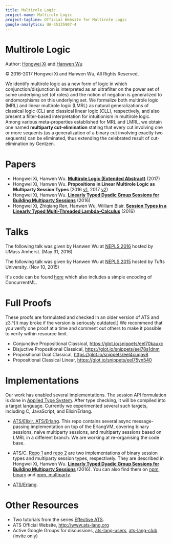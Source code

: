 ```yaml
---
title: Multirole Logic
project-name: Multirole Logic 
project-tagline: Official Website for Multirole Logic 
google-analytics: UA-35135907-4
---
```


# Multirole Logic 

Author: [Hongwei Xi](https://github.com/githwxi) and [Hanwen Wu](https://github.com/steinwaywhw)

&copy; 2016-2017 Hongwei Xi and Hanwen Wu, All Rights Reserved.

We identify multirole logic as a new form of logic in which conjunction/disjunction is interpreted as an ultrafilter on the power set of some underlying set (of roles) and the notion of negation is generalized to endomorphisms on this underlying set. We formalize both multirole logic (MRL) and linear multirole logic (LMRL) as natural generalizations of classical logic (CL) and classical linear logic (CLL), respectively, and also present a filter-based interpretation for intuitionism in multirole logic. Among various meta-properties established for MRL and LMRL, we obtain one named **multiparty cut-elimination** stating that every cut involving one or more sequents (as a generalization of a binary cut involving exactly two sequents) can be eliminated, thus extending the celebrated result of cut-elimination by Gentzen.

# Papers 

* Hongwei Xi, Hanwen Wu. [**Multirole Logic (Extended Abstract)**](https://arxiv.org/abs/1703.06391) (2017)
* Hongwei Xi, Hanwen Wu. **Propositions in Linear Multirole Logic as Multiparty Session Types** (2016 [v1](https://arxiv.org/abs/1611.08888), 2017 [v2](./lics2017.pdf))
* Hongwei Xi, Hanwen Wu. [**Linearly Typed Dyadic Group Sessions for Building Multiparty Sessions**](http://arxiv.org/abs/1604.03020) (2016)
* Hongwei Xi, Zhiqiang Ren, Hanwen Wu, William Blair. [**Session Types in a Linearly Typed Multi-Threaded Lambda-Calculus**](http://arxiv.org/abs/1603.03727) (2016)

# Talks

The following talk was given by Hanwen Wu at [NEPLS 2016](http://nepls.org/Events/29/) hosted by UMass Amherst. (May 31, 2016)

<script async class="speakerdeck-embed" data-id="2a3f1d2fb2ed4ea48d6a27d9959ef578" data-ratio="1.77777777777778" src="//speakerdeck.com/assets/embed.js"></script>

The following talk was given by Hanwen Wu at [NEPLS 2015](http://www.nepls.org/Events/28/) hosted by Tufts University. (Nov 10, 2015)

<script async class="speakerdeck-embed" data-id="bdd16599cfaa4245976e52600a82de83" data-ratio="1.33333333333333" src="//speakerdeck.com/assets/embed.js"></script>

It's code can be found [here](https://github.com/steinwaywhw/nepls-15-demo) which also includes a simple encoding of ConcurrentML.

# Full Proofs

These proofs are formulated and checked in an older version of ATS and z3.^[It may broke if the version is seriously outdated.] We recommend that you verify one proof at a time and comment out others to make it possible to verify within resource limit.

* Conjunctive Propositional Classical, <https://glot.io/snippets/eel70kauxc>
* Disjuctive Propositional Classical, <https://glot.io/snippets/eel78s1dnm>
* Propositional Dual Classical, <https://glot.io/snippets/eel4cuqav8>
* Propositional Classical Linear, <https://glot.io/snippets/eel75yn540>

# Implementations

Our work has enabled several implementations. The session API formulation is done in [Applied Type System](www.ats-lang.org). After type checking, it will be compiled into a target language. Currently we experimented several such targets, including C, JavaScript, and Elixir/Erlang.

* [ATS/Elixir, ATS/Erlang](https://github.com/steinwaywhw/ats-session-playground). This repo contains several async message-passing implementation on top of the ErlangVM, covering binary sessions, naive multiparty sessions, and multiparty sessions based on LMRL in a different branch. We are working at re-organising the code base.

* ATS/C. [Repo 1](https://github.com/githwxi/ATS-Postiats/tree/master/npm-utils/contrib/libats-/hwxi/mysession-2) and [repo 2](https://github.com/githwxi/ATS-Postiats/tree/master/npm-utils/contrib/libats-/hwxi/mysession-g) are two implementations of binary session types and multiparty session types, respectively. They are described in Hongwei Xi, Hanwen Wu. [**Linearly Typed Dyadic Group Sessions for Building Multiparty Sessions**](http://arxiv.org/abs/1604.03020) (2016). You can also find them on [npm, binary](https://www.npmjs.com/package/atscntrb-hx-mysession-2) and [npm, multiparty](https://www.npmjs.com/package/atscntrb-hx-mysession-g).

* [ATS/Erlang](https://github.com/githwxi/ATS-Postiats/tree/master/contrib/CATS-atscc2erl/TEST/Sessiontype). 

# Other Resources

* Two tutorials from the series [Effective ATS](http://ats-lang.sourceforge.net/EXAMPLE/EFFECTIVATS/).
* ATS Official Website, <http://www.ats-lang.org>
* Active Google Groups for discussions, [ats-lang-users](https://groups.google.com/forum/#!forum/ats-lang-users), [ats-lang-club](https://groups.google.com/forum/#!forum/ats-lang-club) (invite only)


